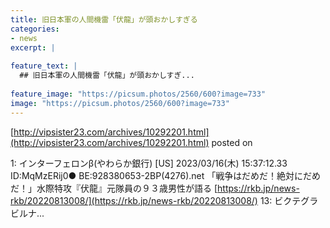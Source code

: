 ```yaml
---
title: 旧日本軍の人間機雷「伏龍」が頭おかしすぎる
categories:
- news
excerpt: |
  
feature_text: |
  ## 旧日本軍の人間機雷「伏龍」が頭おかしすぎ...
  
feature_image: "https://picsum.photos/2560/600?image=733"
image: "https://picsum.photos/2560/600?image=733"
---
```


[http://vipsister23.com/archives/10292201.html](http://vipsister23.com/archives/10292201.html)
posted on 

<!--more-->

1: インターフェロンβ(やわらか銀行) [US] 2023/03/16(木) 15:37:12.33 ID:MqMzERij0● BE:928380653-2BP(4276).net 「戦争はだめだ！絶対にだめだ！」水際特攻『伏龍』元隊員の９３歳男性が語る [https://rkb.jp/news-rkb/20220813008/](https://rkb.jp/news-rkb/20220813008/) 13: ビクテグラビルナ...
